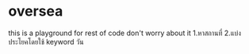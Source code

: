 # oversea
this is a playground for rest of code don't worry about it 
1.หาสถานที่
2.แบ่งประโยคโดยใช้ keyword วัน
